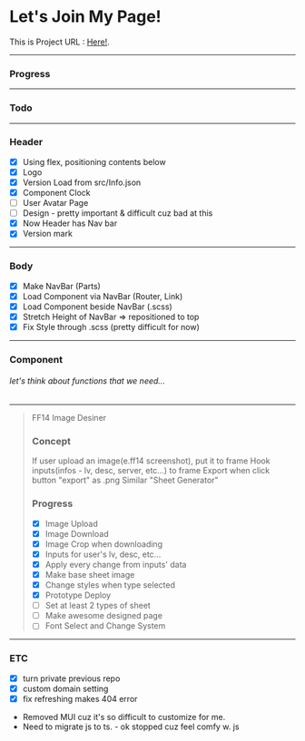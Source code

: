 # Let's Join My Page!

This is Project URL : [Here!](https://jjae.xyz).

* * *

### Progress

* * *

### Todo

* * *

### Header

+ [x] Using flex, positioning contents below
+ [x] Logo
+ [x] Version Load from src/Info.json
+ [x] Component Clock
+ [ ] User Avatar Page
+ [ ] Design - pretty important & difficult cuz bad at this
+ [x] Now Header has Nav bar
+ [x] Version mark

* * *

### Body

+ [x] Make NavBar (Parts)
+ [x] Load Component via NavBar (Router, Link)
+ [x] Load Component beside NavBar (.scss)
+ [x] Stretch Height of NavBar => repositioned to top
+ [x] Fix Style through .scss (pretty difficult for now)

* * *

### Component

###### let's think about functions that we need...

* * *

> FF14 Image Desiner
>
> ### Concept
>
> If user upload an image(e.ff14 screenshot), put it to frame
> Hook inputs(infos - lv, desc, server, etc...) to frame
> Export when click button "export" as .png
> Similar "Sheet Generator"
>
> ### Progress
>
> + [x] Image Upload
> + [x] Image Download
> + [x] Image Crop when downloading
> + [x] Inputs for user's lv, desc, etc...
> + [x] Apply every change from inputs' data
> + [x] Make base sheet image
> + [x] Change styles when type selected
> + [x] Prototype Deploy
> + [ ] Set at least 2 types of sheet
> + [ ] Make awesome designed page
> + [ ] Font Select and Change System

* * *

### ETC

+ [x] turn private previous repo
+ [x] custom domain setting
+ [x] fix refreshing makes 404 error

+ Removed MUI cuz it's so difficult to customize for me.
+ Need to migrate js to ts. - ok stopped cuz feel comfy w. js

<!-- # Getting Started with Create React App

This project was bootstrapped with [Create React App](https://github.com/facebook/create-react-app).

## Available Scripts

In the project directory, you can run:

### `npm start`

Runs the app in the development mode.\
Open [http://localhost:3000](http://localhost:3000) to view it in your browser.

The page will reload when you make changes.\
You may also see any lint errors in the console.

### `npm test`

Launches the test runner in the interactive watch mode.\
See the section about [running tests](https://facebook.github.io/create-react-app/docs/running-tests) for more information.

### `npm run build`

Builds the app for production to the `build` folder.\
It correctly bundles React in production mode and optimizes the build for the best performance.

The build is minified and the filenames include the hashes.\
Your app is ready to be deployed!

See the section about [deployment](https://facebook.github.io/create-react-app/docs/deployment) for more information.

### `npm run eject`

**Note: this is a one-way operation. Once you `eject`, you can't go back!**

If you aren't satisfied with the build tool and configuration choices, you can `eject` at any time. This command will remove the single build dependency from your project.

Instead, it will copy all the configuration files and the transitive dependencies (webpack, Babel, ESLint, etc) right into your project so you have full control over them. All of the commands except `eject` will still work, but they will point to the copied scripts so you can tweak them. At this point you're on your own.

You don't have to ever use `eject`. The curated feature set is suitable for small and middle deployments, and you shouldn't feel obligated to use this feature. However we understand that this tool wouldn't be useful if you couldn't customize it when you are ready for it.

## Learn More

You can learn more in the [Create React App documentation](https://facebook.github.io/create-react-app/docs/getting-started).

To learn React, check out the [React documentation](https://reactjs.org/).

### Code Splitting

This section has moved here: [https://facebook.github.io/create-react-app/docs/code-splitting](https://facebook.github.io/create-react-app/docs/code-splitting)

### Analyzing the Bundle Size

This section has moved here: [https://facebook.github.io/create-react-app/docs/analyzing-the-bundle-size](https://facebook.github.io/create-react-app/docs/analyzing-the-bundle-size)

### Making a Progressive Web App

This section has moved here: [https://facebook.github.io/create-react-app/docs/making-a-progressive-web-app](https://facebook.github.io/create-react-app/docs/making-a-progressive-web-app)

### Advanced Configuration

This section has moved here: [https://facebook.github.io/create-react-app/docs/advanced-configuration](https://facebook.github.io/create-react-app/docs/advanced-configuration)

### Deployment

This section has moved here: [https://facebook.github.io/create-react-app/docs/deployment](https://facebook.github.io/create-react-app/docs/deployment)

### `npm run build` fails to minify

This section has moved here: [https://facebook.github.io/create-react-app/docs/troubleshooting#npm-run-build-fails-to-minify](https://facebook.github.io/create-react-app/docs/troubleshooting#npm-run-build-fails-to-minify) -->
